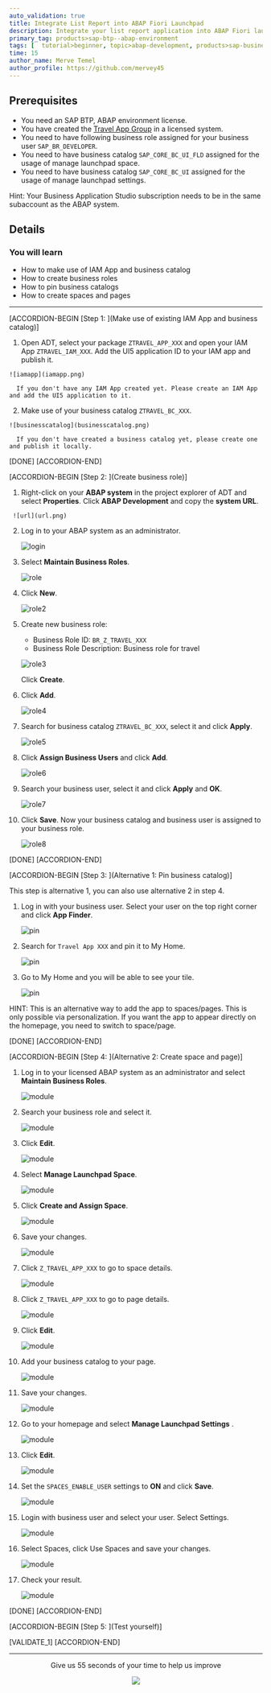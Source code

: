 ```yaml
---
auto_validation: true
title: Integrate List Report into ABAP Fiori Launchpad
description: Integrate your list report application into ABAP Fiori launchpad.
primary_tag: products>sap-btp--abap-environment
tags: [  tutorial>beginner, topic>abap-development, products>sap-business-technology-platform, tutorial>license]
time: 15
author_name: Merve Temel
author_profile: https://github.com/mervey45
---
```


## Prerequisites  
- You need an SAP BTP, ABAP environment license.
- You have created the [Travel App Group](group.abap-env-restful-managed) in a licensed system.
- You need to have following business role assigned for your business user `SAP_BR_DEVELOPER`.
- You need to have business catalog `SAP_CORE_BC_UI_FLD` assigned for the usage of manage launchpad space.
- You need to have business catalog `SAP_CORE_BC_UI` assigned for the usage of manage launchpad settings.

Hint: Your Business Application Studio subscription needs to be in the same subaccount as the ABAP system.


## Details
### You will learn  
- How to make use of IAM App and business catalog
- How to create business roles
- How to pin business catalogs
- How to create spaces and pages

---
[ACCORDION-BEGIN [Step 1: ](Make use of existing IAM App and business catalog)]

  1. Open ADT, select your package `ZTRAVEL_APP_XXX` and open your IAM App `ZTRAVEL_IAM_XXX`. Add the UI5 application ID to your IAM app and publish it.

    ![iamapp](iamapp.png)

      If you don't have any IAM App created yet. Please create an IAM App and add the UI5 application to it.

  2. Make use of your business catalog `ZTRAVEL_BC_XXX`.

    ![businesscatalog](businesscatalog.png)

      If you don't have created a business catalog yet, please create one and publish it locally.


[DONE]
[ACCORDION-END]

[ACCORDION-BEGIN [Step 2: ](Create business role)]

  1.  Right-click on your **ABAP system** in the project explorer of ADT and select **Properties**. Click **ABAP Development** and copy the **system URL**.

     ![url](url.png)

  2. Log in to your ABAP system as an administrator.

     ![login](login.png)

  3. Select **Maintain Business Roles**.

      ![role](role.png)

  4. Click **New**.

      ![role2](role2.png)

  5. Create new business role:
      - Business Role ID: `BR_Z_TRAVEL_XXX`
      - Business Role Description: Business role for travel

       ![role3](role3.png)

      Click **Create**.


  6. Click **Add**.

       ![role4](role4.png)

  7. Search for business catalog `ZTRAVEL_BC_XXX`, select it and click **Apply**.

       ![role5](role5.png)

  8. Click **Assign Business Users** and click **Add**.

       ![role6](role6.png)

  9. Search your business user, select it and click **Apply** and **OK**.

       ![role7](role7.png)

 10. Click **Save**. Now your business catalog and business user is assigned to your business role.

       ![role8](role8.png)

[DONE]
[ACCORDION-END]

[ACCORDION-BEGIN [Step 3: ](Alternative 1: Pin business catalog)]

This step is alternative 1, you can also use alternative 2 in step 4.

  1. Log in with your business user. Select your user on the top right corner and click **App Finder**.

      ![pin](pin.png)

  2. Search for `Travel App XXX` and pin it to My Home.

      ![pin](pin2.png)

  3. Go to My Home and you will be able to see your tile.

      ![pin](pin3.png)

HINT: This is an alternative way to add the app to spaces/pages. This is only possible via personalization. If you want the app to appear directly on the homepage, you need to switch to space/page.


[DONE]
[ACCORDION-END]

[ACCORDION-BEGIN [Step 4: ](Alternative 2: Create space and page)]

  1. Log in to your licensed ABAP system as an administrator and select **Maintain Business Roles**.

      ![module](module.png)

  2. Search your business role and select it.

      ![module](module2.png)

  3. Click **Edit**.

      ![module](module3.png)

  4. Select **Manage Launchpad Space**.

      ![module](module4.png)

  5. Click **Create and Assign Space**.

      ![module](module5.png)

  6. Save your changes.

      ![module](module6.png)

  7. Click `Z_TRAVEL_APP_XXX` to go to space details.

      ![module](module7.png)

  8. Click `Z_TRAVEL_APP_XXX` to go to page details.

      ![module](module8.png)

  9. Click **Edit**.

      ![module](module9.png)

 10. Add your business catalog to your page.

      ![module](module10.png)

 11. Save your changes.

      ![module](module11.png)

 12. Go to your homepage and select **Manage Launchpad Settings** .      

      ![module](homepage.png)

 13. Click **Edit**.

     ![module](edit.png)

 14. Set the `SPACES_ENABLE_USER` settings to **ON** and click **Save**.

      ![module](on.png)

 15. Login with business user and select your user. Select Settings.

      ![module](module12.png)

 16. Select Spaces, click Use Spaces and save your changes.

      ![module](module13.png)

 17. Check your result.

      ![module](module14.png)

[DONE]
[ACCORDION-END]


[ACCORDION-BEGIN [Step 5: ](Test yourself)]

[VALIDATE_1]
[ACCORDION-END]

---

<p style="text-align: center;">Give us 55 seconds of your time to help us improve</p>

<p style="text-align: center;"><a href="https://sapinsights.eu.qualtrics.com/jfe/form/SV_0im30RgTkbEEHMV?TutorialID=abap-environment-deploy-cf-production" target="_blank"><img src="https://raw.githubusercontent.com/SAPDocuments/Tutorials/master/data/images/285738_Emotion_Faces_R_purple.png"></a></p>
